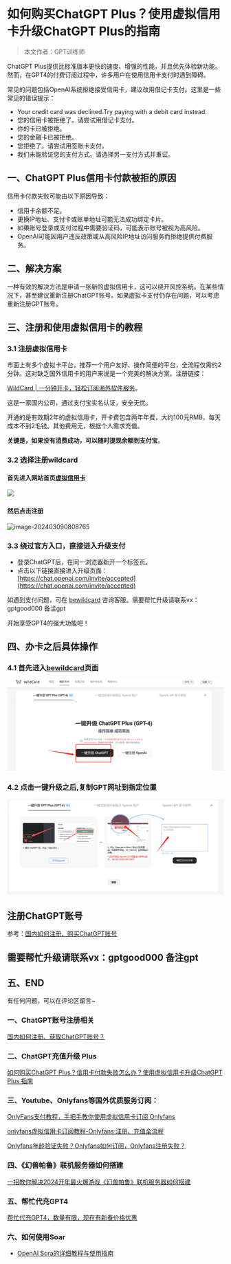# 如何购买ChatGPT Plus？使用虚拟信用卡升级ChatGPT Plus的指南
> 本文作者：GPT训练师


ChatGPT Plus提供比标准版本更快的速度、增强的性能，并且优先体验新功能。然而，在GPT4的付费订阅过程中，许多用户在使用信用卡支付时遇到障碍。

常见的问题包括OpenAI系统拒绝接受信用卡，建议改用借记卡支付。这里是一些常见的错误提示：

+   Your credit card was declined.Try paying with a debit card instead.
+   您的信用卡被拒绝了。请尝试用借记卡支付。
+   你的卡已被拒绝。
+   您的金融卡已被拒绝。
+   您拒绝了。请尝试用签账卡支付。
+   我们未能验证您的支付方式。请选择另一支付方式并重试。

## 一、ChatGPT Plus信用卡付款被拒的原因

信用卡付款失败可能由以下原因导致：

+   信用卡余额不足。
+   更换IP地址、支付卡或账单地址可能无法成功绑定卡片。
+   如果账号登录或支付过程中需要验证码，可能表示账号被视为高风险。
+   OpenAI可能因用户违反政策或从高风险IP地址访问服务而拒绝提供付费服务。

## 二、解决方案

一种有效的解决方法是申请一张新的虚拟信用卡，这可以绕开风控系统。在某些情况下，甚至建议重新注册ChatGPT账号。如果虚拟卡支付仍存在问题，可以考虑重新注册GPT账号。

## 三、注册和使用虚拟信用卡的教程

### 3.1 注册虚拟信用卡

市面上有多个虚拟卡平台，推荐一个用户友好、操作简便的平台，全流程仅需约2分钟。这对缺乏国外信用卡的用户来说是一个完美的解决方案。注册链接：

[WildCard | 一分钟开卡，轻松订阅海外软件服务](https://bewildcard.com/i/GPT000)。

这是一家国内公司，通过支付宝实名认证，安全无忧。

开通的是有效期2年的虚拟信用卡，开卡费包含两年年费，大约100元RMB，每天成本不到2毛钱。其他费用无，根据个人需求充值。

**关键是，如果没有消费成功，可以随时提现余额到支付宝**。

### 3.2 选择注册wildcard

#### 首先进入网站首页[虚拟信用卡](https://bewildcard.com/i/GPT000)

![](https://gptblog.oss-cn-hangzhou.aliyuncs.com/image/202403090818516.png)

#### 然后点击注册

![image-202403090808765](https://gptblog.oss-cn-hangzhou.aliyuncs.com/image/202403090808765.png)

### 3.3 绕过官方入口，直接进入升级支付

+ 登录ChatGPT后，在同一浏览器新开一个标签页。
+ 点击以下链接直接进入升级页面：[https://chat.openai.com/invite/accepted](https://chat.openai.com/invite/accepted)



如遇到支付问题，可在 [bewildcard](https://bewildcard.com/i/GPT000) 咨询客服。需要帮忙升级请联系vx：gptgood000 备注gpt

开始享受GPT4的强大功能吧！

## 四、办卡之后具体操作

### 4.1 首先进入[bewildcard](https://bewildcard.com/i/GPT000)页面

![](../.vuepress/public/1cz.png)

### 4.2 点击一键升级之后,复制GPT网址到指定位置

![](../.vuepress/public/2cz.png)

## 注册ChatGPT账号

参考：[国内如何注册、购买ChatGPT账号](/how_to_register_chatgpt)

## 需要帮忙升级请联系vx：gptgood000 备注gpt

## 五、END

有任何问题，可以在评论区留言~

### 一、ChatGPT账号注册相关

[国内如何注册、获取ChatGPT账号？](/how-to-register-chatgpt)

### 二、ChatGPT充值升级 Plus

[如何购买ChatGPT Plus？信用卡付款失败怎么办？使用虚拟信用卡升级ChatGPT Plus 指南](/how-to-payment-chatgpt)

### 三、Youtube、Onlyfans等国外优质服务订阅：

[OnlyFans支付教程，手把手教你使用虚拟信用卡订阅 Onlyfans](/onlyfans-pay)

[onlyfans虚拟信用卡订阅教程-Onlyfans 注册、充值全流程](/onlyFans-pay-methods)

[Onlyfans年龄验证失败？Onlyfans如何订阅，Onlyfans注册失败？](/onlyfans-question)

### 四、《幻兽帕鲁》联机服务器如何搭建
[一招教你解决2024开年最火爆游戏《幻兽帕鲁》联机服务器如何搭建](/palu)

### 五、帮忙代充GPT4
[帮忙代充GPT4，数量有限，现在有新春价格优惠](/helpgpt)

### 六、如何使用Soar
- [OpenAI Sora的详细教程与使用指南](/how-use-soar)

  <Vssue/>

